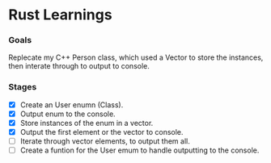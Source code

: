 # Rust Learnings
### Goals
Replecate my C++ Person class, which used a Vector to store the instances, then interate through to output to console.

### Stages
- [x]  Create an User enumn (Class).
- [x]  Output enum to the console.
- [x]  Store instances of the enum in a vector.
- [x]  Output the first element or the vector to console.
- [ ]  Iterate through vector elements, to output them all.
- [ ]  Create a funtion for the User emum to handle outputting to the console.    
